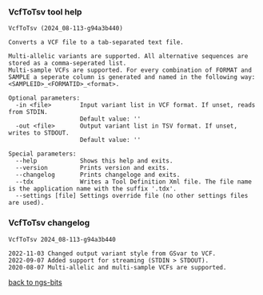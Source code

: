 ### VcfToTsv tool help
	VcfToTsv (2024_08-113-g94a3b440)
	
	Converts a VCF file to a tab-separated text file.
	
	Multi-allelic variants are supported. All alternative sequences are stored as a comma-seperated list.
	Multi-sample VCFs are supported. For every combination of FORMAT and SAMPLE a seperate column is generated and named in the following way: <SAMPLEID>_<FORMATID>_<format>.
	
	Optional parameters:
	  -in <file>        Input variant list in VCF format. If unset, reads from STDIN.
	                    Default value: ''
	  -out <file>       Output variant list in TSV format. If unset, writes to STDOUT.
	                    Default value: ''
	
	Special parameters:
	  --help            Shows this help and exits.
	  --version         Prints version and exits.
	  --changelog       Prints changeloge and exits.
	  --tdx             Writes a Tool Definition Xml file. The file name is the application name with the suffix '.tdx'.
	  --settings [file] Settings override file (no other settings files are used).
	
### VcfToTsv changelog
	VcfToTsv 2024_08-113-g94a3b440
	
	2022-11-03 Changed output variant style from GSvar to VCF.
	2022-09-07 Added support for streaming (STDIN > STDOUT).
	2020-08-07 Multi-allelic and multi-sample VCFs are supported.
[back to ngs-bits](https://github.com/imgag/ngs-bits)